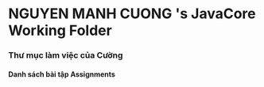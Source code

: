 ﻿# NGUYEN MANH CUONG 's JavaCore Working Folder
### Thư mục làm việc của Cường
#### Danh sách bài tập Assignments
